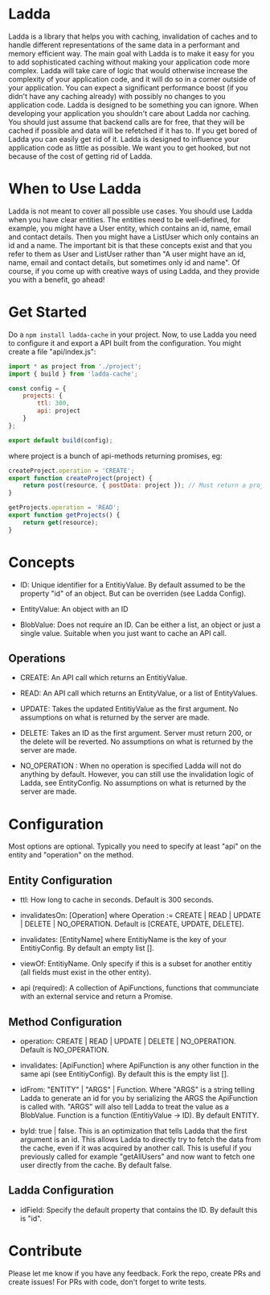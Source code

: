 # Ladda
Ladda is a library that helps you with caching, invalidation of caches and to handle different representations of the same data in a performant and memory efficient way. The main goal with Ladda is to make it easy for you to add sophisticated caching without making your application code more complex. Ladda will take care of logic that would otherwise increase the complexity of your application code, and it will do so in a corner outside of your application. You can expect a significant performance boost (if you didn't have any caching already) with possibly no changes to you application code. Ladda is designed to be something you can ignore. When developing your application you shouldn't care about Ladda nor caching. You should just assume that backend calls are for free, that they will be cached if possible and data will be refetched if it has to. If you get bored of Ladda you can easily get rid of it. Ladda is designed to influence your application code as little as possible. We want you to get hooked, but not because of the cost of getting rid of Ladda.

# When to Use Ladda
Ladda is not meant to cover all possible use cases. You should use Ladda when you have clear entities. The entities need to be well-defined, for example, you might have a User entity, which contains an id, name, email and contact details. Then you might have a ListUser which only contains an id and a name. The important bit is that these concepts exist and that you refer to them as User and ListUser rather than "A user might have an id, name, email and contact details, but sometimes only id and name". Of course, if you come up with creative ways of using Ladda, and they provide you with a benefit, go ahead!  

# Get Started
Do a `npm install ladda-cache` in your project. Now, to use Ladda you need to configure it and export a API built from the configuration. You might create a file "api/index.js":

```javascript
import * as project from './project';
import { build } from 'ladda-cache';

const config = {
    projects: {
        ttl: 300,
        api: project
    }
};

export default build(config);
```

where project is a bunch of api-methods returning promises, eg:

```javascript
createProject.operation = 'CREATE';
export function createProject(project) {
    return post(resource, { postData: project }); // Must return a project (with ID).
}

getProjects.operation = 'READ';
export function getProjects() {
    return get(resource);
}
```

# Concepts
* ID: Unique identifier for a EntitiyValue. By default assumed to be the property "id" of an object. But can be overriden (see Ladda Config).

* EntityValue: An object with an ID

* BlobValue: Does not require an ID. Can be either a list, an object or just a single value. Suitable when you just want to cache an API call.


## Operations
* CREATE: An API call which returns an EntitiyValue.

* READ: An API call which returns an EntityValue, or a list of EntityValues.

* UPDATE: Takes the updated EntitiyValue as the first argument. No assumptions on what is returned by the server are made.

* DELETE: Takes an ID as the first argument. Server must return 200, or the delete will be reverted. No assumptions on what is returned by the server are made.

* NO_OPERATION : When no operation is specified Ladda will not do anything by default. However, you can still use the invalidation logic of Ladda, see EntityConfig. No assumptions on what is returned by the server are made.

# Configuration
Most options are optional. Typically you need to specify at least "api" on the entity and "operation" on the method. 

## Entity Configuration
* ttl: How long to cache in seconds. Default is 300 seconds.

* invalidatesOn: [Operation] where Operation := CREATE | READ | UPDATE | DELETE | NO_OPERATION. Default is [CREATE, UPDATE, DELETE].

* invalidates: [EntityName] where EntitiyName is the key of your EntitiyConfig. By default an empty list [].

* viewOf: EntitiyName. Only specify if this is a subset for another entitiy (all fields must exist in the other entity).

* api (required): A collection of ApiFunctions, functions that communciate with an external service and return a Promise.

## Method Configuration
* operation: CREATE | READ | UPDATE | DELETE | NO_OPERATION. Default is NO_OPERATION.

* invalidates: [ApiFunction] where ApiFunction is any other function in the same api (see EntitiyConfig). By default this is the empty list [].

* idFrom: "ENTITY" | "ARGS" | Function. Where "ARGS" is a string telling Ladda to generate an id for you by serializing the ARGS the ApiFunction is called with. "ARGS" will also tell Ladda to treat the value as a BlobValue. Function is a function (EntitiyValue -> ID). By default ENTITY.

* byId: true | false. This is an optimization that tells Ladda that the first argument is an id. This allows Ladda to directly try to fetch the data from the cache, even if it was acquired by another call. This is useful if you previously called for example "getAllUsers" and now want to fetch one user directly from the cache. By default false.


## Ladda Configuration
* idField: Specify the default property that contains the ID. By default this is "id".

# Contribute
Please let me know if you have any feedback. Fork the repo, create PRs and create issues! For PRs with code, don't forget to write tests.
